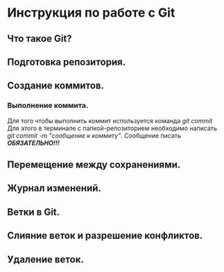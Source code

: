 # Инструкция по работе с Git

## Что такое Git?

## Подготовка репозитория.

## Создание коммитов.

### Выполнение коммита.

Для того чтобы выполнить коммит используется команда *git commit* Для этого в терминале с папкой-репозиторием необходимо написать *git commit -m "сообщение к коммиту"*. Сообщение писать ***ОБЯЗАТЕЛЬНО!!!***

## Перемещение между сохранениями.

## Журнал изменений.

## Ветки в Git.

## Слияние веток и разрешение конфликтов.

## Удаление веток.